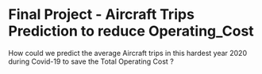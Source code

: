 # Final Project - Aircraft Trips Prediction to reduce Operating_Cost
How could we predict the average Aircraft trips in this hardest year 2020 during Covid-19 to save the Total Operating Cost ?
